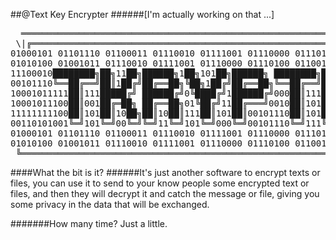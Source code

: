 ##@Text Key Encrypter
######[I'm actually working on that ...]

 <pre>
  ═════════════════════════════════════════════════════════════════════════════════════
 \|╔═════════════════════════════════════════════════════════════════════════════════╗|/
01000101 01101110 01100011 01110010 01111001 01110000 01110100 01101001 01101111 01101110 
01010100 01001011 01110010 01111001 01110000 01110100 01100101 01110010 00101110 00101110
11100010████████╗██╗11██╗██████╗1██╗101██╗██████╗ ████████╗███████╗██████╗001011100010111
00101110╚══██╔══╝██║1██╔╝██╔══██╗╚██╗1██╔╝██╔══██╗╚══██╔══╝██╔════╝██╔══██╗00101110011010
10001011111██║111█████╔╝ ██████╔╝0╚████╔╝1██████╔╝000██║111█████╗11██████╔╝00101110001011
10001011100██║001██╔═██╗ ██╔══██╗01╚██╔╝11██╔═══╝0010██║101██╔══╝01██╔══██╗00101110001011
11111111100██║101██║10██╗██║10██║111██║101██║00101110██║101███████╗██║01██║00101110001011
00110101001╚═╝101╚═╝00╚═╝╚═╝11╚═╝101╚═╝000╚═╝00101110╚═╝111╚══════╝╚═╝10╚═╝00101110001011
01000101 01101110 01100011 01110010 01111001 01110000 01110100 01101001 01101111 01101110 
01010100 01001011 01110010 01111001 01110000 01110100 01100101 01110010 00101110 00101110
 ╚═════════════════════════════════════════════════════════════════════════════════════╝
</pre>


####What the bit is it?
######It's just another software to encrypt texts or files, you can use it to send to your know people some encrypted text or files, and then they will decrypt it and catch the message or file, giving you some privacy in the data that will be exchanged.

#######How many time? Just a little.
